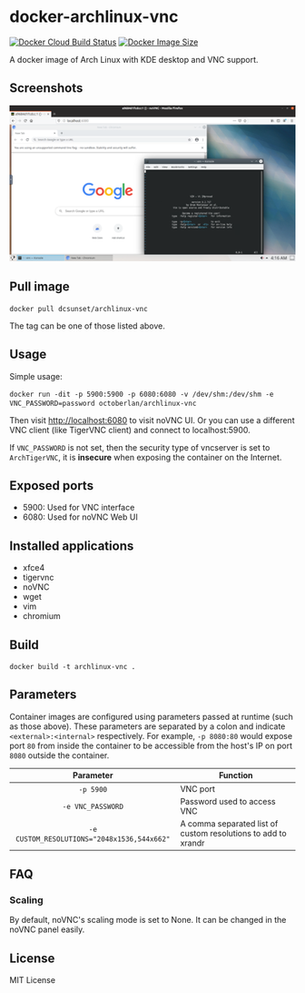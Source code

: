 # docker-archlinux-vnc

[![Docker Cloud Build Status](https://img.shields.io/docker/cloud/build/octoberlan/archlinux-vnc)](https://hub.docker.com/r/octoberlan/archlinux-vnc)
[![Docker Image Size](https://badgen.net/docker/size/octoberlan/archlinux-vnc)](https://hub.docker.com/r/octoberlan/archlinux-vnc)

A docker image of Arch Linux with KDE desktop and VNC support.

## Screenshots

![Figure 1](./screenshots/1.png)


## Pull image

```
docker pull dcsunset/archlinux-vnc
```

The tag can be one of those listed above.

## Usage

Simple usage:

```
docker run -dit -p 5900:5900 -p 6080:6080 -v /dev/shm:/dev/shm -e VNC_PASSWORD=password octoberlan/archlinux-vnc
```

Then visit <http://localhost:6080> to visit noVNC UI.
Or you can use a different VNC client (like TigerVNC client)
and connect to localhost:5900.

If `VNC_PASSWORD` is not set,
then the security type of vncserver is set to `ArchTigerVNC`,
it is **insecure** when exposing the container on the Internet.

## Exposed ports

* 5900: Used for VNC interface
* 6080: Used for noVNC Web UI

## Installed applications

<!-- * plasma-meta
* kde-accessibility-meta
* kde-system-meta
* konsole -->
* xfce4
* tigervnc
* noVNC
* wget
* vim
* chromium

## Build

```
docker build -t archlinux-vnc .
```


## Parameters

Container images are configured using parameters passed at runtime (such as those above). These parameters are separated by a colon and indicate `<external>:<internal>` respectively. For example, `-p 8080:80` would expose port `80` from inside the container to be accessible from the host's IP on port `8080` outside the container.

| Parameter | Function |
| :----: | --- |
| `-p 5900` | VNC port |
| `-e VNC_PASSWORD` | Password used to access VNC |
| `-e CUSTOM_RESOLUTIONS="2048x1536,544x662"` | A comma separated list of custom resolutions to add to xrandr |


## FAQ

### Scaling

By default, noVNC's scaling mode is set to None.
It can be changed in the noVNC panel easily.


## License

MIT License
